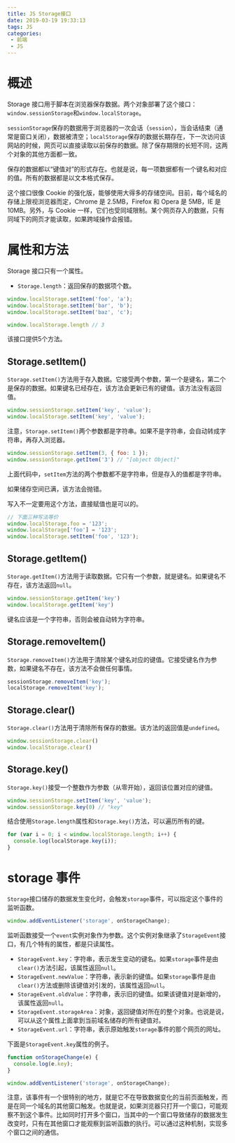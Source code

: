 ```yaml
---
title: JS Storage接口
date: 2019-03-19 19:33:13
tags: JS
categories: 
 - 前端
 - JS
---
```


# 概述
Storage 接口用于脚本在浏览器保存数据。两个对象部署了这个接口：`window.sessionStorage`和`window.localStorage`。

`sessionStorage`保存的数据用于浏览器的一次会话（`session`），当会话结束（通常是窗口关闭），数据被清空；`localStorage`保存的数据长期存在，下一次访问该网站的时候，网页可以直接读取以前保存的数据。除了保存期限的长短不同，这两个对象的其他方面都一致。

保存的数据都以“键值对”的形式存在。也就是说，每一项数据都有一个键名和对应的值。所有的数据都是以文本格式保存。

这个接口很像 Cookie 的强化版，能够使用大得多的存储空间。目前，每个域名的存储上限视浏览器而定，Chrome 是 2.5MB，Firefox 和 Opera 是 5MB，IE 是 10MB。另外，与 Cookie 一样，它们也受同域限制。某个网页存入的数据，只有同域下的网页才能读取，如果跨域操作会报错。
# 属性和方法
Storage 接口只有一个属性。
- `Storage.length`：返回保存的数据项个数。

```javascript
window.localStorage.setItem('foo', 'a');
window.localStorage.setItem('bar', 'b');
window.localStorage.setItem('baz', 'c');

window.localStorage.length // 3
```
该接口提供5个方法。
## Storage.setItem()
`Storage.setItem()`方法用于存入数据。它接受两个参数，第一个是键名，第二个是保存的数据。如果键名已经存在，该方法会更新已有的键值。该方法没有返回值。
```javascript
window.sessionStorage.setItem('key', 'value');
window.localStorage.setItem('key', 'value');
```
注意，`Storage.setItem()`两个参数都是字符串。如果不是字符串，会自动转成字符串，再存入浏览器。
```javascript
window.sessionStorage.setItem(3, { foo: 1 });
window.sessionStorage.getItem('3') // "[object Object]"
```
上面代码中，`setItem`方法的两个参数都不是字符串，但是存入的值都是字符串。

如果储存空间已满，该方法会抛错。

写入不一定要用这个方法，直接赋值也是可以的。
```javascript
// 下面三种写法等价
window.localStorage.foo = '123';
window.localStorage['foo'] = '123';
window.localStorage.setItem('foo', '123');
```
## Storage.getItem()
`Storage.getItem()`方法用于读取数据。它只有一个参数，就是键名。如果键名不存在，该方法返回`null`。
```javascript
window.sessionStorage.getItem('key')
window.localStorage.getItem('key')
```
键名应该是一个字符串，否则会被自动转为字符串。
## Storage.removeItem()
`Storage.removeItem()`方法用于清除某个键名对应的键值。它接受键名作为参数，如果键名不存在，该方法不会做任何事情。
```javascript
sessionStorage.removeItem('key');
localStorage.removeItem('key');
```
## Storage.clear()
`Storage.clear()`方法用于清除所有保存的数据。该方法的返回值是`undefined`。
```javascript
window.sessionStorage.clear()
window.localStorage.clear()
```
## Storage.key()
`Storage.key()`接受一个整数作为参数（从零开始），返回该位置对应的键值。
```javascript
window.sessionStorage.setItem('key', 'value');
window.sessionStorage.key(0) // "key"
```
结合使用`Storage.length`属性和`Storage.key()`方法，可以遍历所有的键。
```javascript
for (var i = 0; i < window.localStorage.length; i++) {
  console.log(localStorage.key(i));
}
```
# storage 事件
`Storage`接口储存的数据发生变化时，会触发`storage`事件，可以指定这个事件的监听函数。
```javascript
window.addEventListener('storage', onStorageChange);
```
监听函数接受一个`event`实例对象作为参数。这个实例对象继承了`StorageEvent`接口，有几个特有的属性，都是只读属性。
- `StorageEvent.key`：字符串，表示发生变动的键名。如果`storage`事件是由`clear()`方法引起，该属性返回`null`。
- `StorageEvent.newValue`：字符串，表示新的键值。如果`storage`事件是由`clear()`方法或删除该键值对引发的，该属性返回`null`。
- `StorageEvent.oldValue`：字符串，表示旧的键值。如果该键值对是新增的，该属性返回`null`。
- `StorageEvent.storageArea`：对象，返回键值对所在的整个对象。也说是说，可以从这个属性上面拿到当前域名储存的所有键值对。
- `StorageEvent.url`：字符串，表示原始触发`storage`事件的那个网页的网址。

下面是`StorageEvent.key`属性的例子。
```javascript
function onStorageChange(e) {
  console.log(e.key);
}

window.addEventListener('storage', onStorageChange);
```
注意，该事件有一个很特别的地方，就是它不在导致数据变化的当前页面触发，而是在同一个域名的其他窗口触发。也就是说，如果浏览器只打开一个窗口，可能观察不到这个事件。比如同时打开多个窗口，当其中的一个窗口导致储存的数据发生改变时，只有在其他窗口才能观察到监听函数的执行。可以通过这种机制，实现多个窗口之间的通信。
